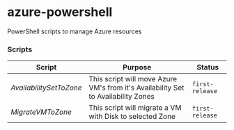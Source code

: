 # azure-powershell

PowerShell scripts to manage Azure resources

### Scripts

Script | Purpose | Status
--- | --- | ---
*AvailabilitySetToZone* | This script will move Azure VM's from it's Availability Set to Availability Zones | `first-release`
*MigrateVMToZone* | This script will migrate a VM with Disk to selected Zone | `first-release`